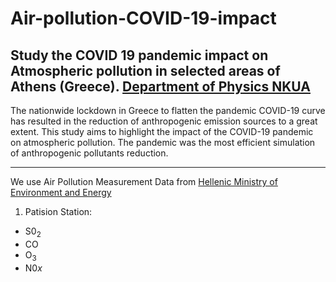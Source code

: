 # Air-pollution-COVID-19-impact

Study the COVID 19 pandemic impact on Atmospheric pollution in selected areas of Athens (Greece). [Department of Physics NKUA](https://www.phys.uoa.gr)
----------

The nationwide lockdown in Greece to flatten the pandemic COVID-19 curve has resulted in the reduction of anthropogenic emission sources to a great extent. This study aims to highlight  the impact of the COVID-19 pandemic on atmospheric pollution.  The pandemic was the most efficient simulation of  anthropogenic pollutants reduction. 

--------

We use Air Pollution Measurement Data from [Hellenic Ministry of Environment and Energy](https://ypen.gov.gr/perivallon/poiotita-tis-atmosfairas/dedomena-metriseon-atmosfairikis-rypansis/)

1. Patision Station:
  - S0$_{2}$
  - CO
  - O$_{3}$
  - N0${x}$
  
